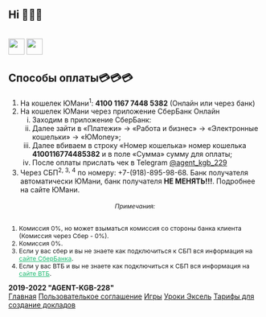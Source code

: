 ## Hi 👋😁😁 
<br>
<a href="https://t.me/agent_kgb_229"><img src="https://old.ru-stalin-ussr.ru/icons8-телеграмма-app.svg" style="width: 32px;"></a>
<a href="https://vk.com/agent_kgb_228"><img src="https://old.ru-stalin-ussr.ru/icons8-вконтакте.svg" style="width: 32px;"></a>
<h2 >Способы оплаты💳💳💳</h2>
<ol>
<li>На кошелек ЮМани<sup>1</sup>: <b><a href="https://yoomoney.ru/to/4100116774485382" style="margin: 0%; padding: 0%;  text-decoration: none;">4100 1167 7448 5382</a></b> (Онлайн или через банк)</li>
<li> На кошелек ЮМани через приложение СберБанк Онлайн
<ol type="i">
<li>Заходим в приложение СберБанк: </li>
<li>Далее зайти в «Платежи» → «Работа и бизнес» → «Электронные кошельки» → «ЮMoney»;</li>
<li>Далее вбиваем в строку «Номер кошелька» номер кошелька <b>4100116774485382</b> и в поле «Сумма» сумму для оплаты;</li>
 <li>После оплаты прислать чек в Telegram <a href="https://t.me/agent_kgb_229" target="_blank" style="margin: 0%; padding: 0%;" target="_blank">@agent_kgb_229</a> </li>
</ol>
</li>
<li>Через СБП<sup>2, 3, 4</sup> по номеру: +7-(918)-895-98-68. Банк получателя автоматически ЮМани, банк получателя <b>НЕ МЕНЯТЬ!!!</b>. Подробнее <a target="_blank" href="https://yoomoney.ru/page?id=536036" style="margin: 0%; padding: 0%; text-decoration: none;">на сайте ЮМани</a>.
</li>
</ol>
<div style="text-align: left; font-size: 1.4ch;">
<h6 style="text-align: center;">Примечания:</h6>
<ol>
<li>Комиссия 0%, но может взыматься комиссия со стороны банка клиента (Комиссия через Сбер - 0%). </li>
<li>Комиссия 0%.</li>
<li>Если у вас сбер и вы не знаете как подключиться к СБП вся информация на <a target="_blank" href="https://www.sberbank.ru/ru/person/remittance/sbp" style="margin: 0%; padding: 0%; color: #21BA72;"> сайте СберБанка</a>. </li>
<li>Если у вас ВТБ и вы не знаете как подключиться к СБП вся информация на <a href="https://www.vtb.ru/personal/online-servisy/perevody-sbp/" style="margin: 0%; padding: 0%; color: #21BA72;">сайте ВТБ</a>.</li>
 </ol>
</div>
<footer>
 <b>2019-2022 "AGENT-KGB-228"</b> 
            <div class="re">
                <a href="/">Главная</a> 
              <a href="/privacy/">Пользователькое соглашение</a> 
                <a href="https://games.ru-stalin-ussr.ru/">Игры</a> 
              <a href="https://www.ru-stalin-ussr.ru/uroks/">Уроки Эксель</a>
                <a href="/pay/">Тарифы для создание докладов</a>
            </div>
        
</footer>

